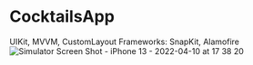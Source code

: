# CocktailsApp
UIKit, MVVM, CustomLayout
Frameworks: SnapKit, Alamofire
![Simulator Screen Shot - iPhone 13 - 2022-04-10 at 17 38 20](https://user-images.githubusercontent.com/92750528/163196533-d292119d-5372-4cbb-8105-896cc5a4030b.png)
